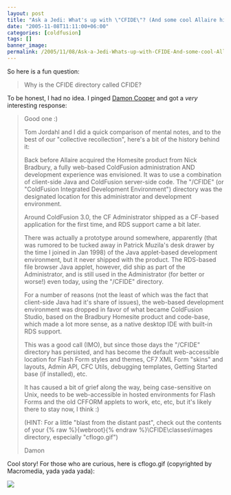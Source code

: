 ```yaml
---
layout: post
title: "Ask a Jedi: What's up with \"CFIDE\"? (And some cool Allaire history to boot!)"
date: "2005-11-08T11:11:00+06:00"
categories: [coldfusion]
tags: []
banner_image: 
permalink: /2005/11/08/Ask-a-Jedi-Whats-up-with-CFIDE-And-some-cool-Allaire-history-to-boot
---
```


So here is a fun question:

<blockquote>
Why is the CFIDE directory called CFIDE?
</blockquote>

To be honest, I had no idea. I pinged <a href="http://www.dcooper.org">Damon Cooper</a> and got a <i>very</i> interesting response:

<blockquote>
Good one :)  

Tom Jordahl and I did a quick comparison of mental notes, and to the
best of our "collective recollection", here's a bit of the history
behind it:

Back before Allaire acquired the Homesite product from Nick Bradbury, a
fully web-based ColdFusion administration AND development experience was
envisioned.  It was to use a combination of client-side Java and
ColdFusion server-side code.  The "/CFIDE" (or "ColdFusion Integrated
Development Environment") directory was the designated location for this
administrator and development environment.

Around ColdFusion 3.0, the CF Administrator shipped as a CF-based
application for the first time, and RDS support came a bit later.

There was actually a prototype around somewhere, apparently (that was
rumored to be tucked away in Patrick Muzila's desk drawer by the time I
joined in Jan 1998) of the Java applet-based development environment,
but it never shipped with the product.  The RDS-based file browser Java
applet, however, did ship as part of the Administrator, and is still
used in the Administrator (for better or worse!) even today, using the
"/CFIDE" directory. 

For a number of reasons (not the least of which was the fact that
client-side Java had it's share of issues), the web-based development
environment was dropped in favor of what became ColdFusion Studio, based
on the Bradbury Homesite product and code-base, which made a lot more
sense, as a native desktop IDE with built-in RDS support.  

This was a good call (IMO), but since those days the "/CFIDE" directory
has persisted, and has become the default web-accessible location for
Flash Form styles and themes, CF7 XML Form "skins" and layouts, Admin
API, CFC Utils, debugging templates, Getting Started base (if
installed), etc.

It has caused a bit of grief along the way, being case-sensitive on
Unix, needs to be web-accessible in hosted environments for Flash Forms
and the old CFFORM applets to work, etc, etc, but it's likely there to
stay now, I think :)

(HINT: For a little "blast from the distant past", check out the
contents of your {% raw %}{webroot}{% endraw %}\CFIDE\classes\images directory, especially
"cflogo.gif")

Damon
</blockquote>

Cool story! For those who are curious, here is cflogo.gif (copyrighted by Macromedia, yada yada yada):

<img src="http://ray.camdenfamily.com/images/cflogo.gif">
